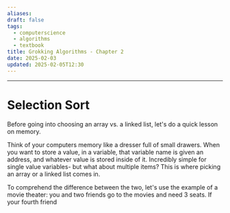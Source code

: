 ```yaml
---
aliases: 
draft: false
tags:
  - computerscience
  - algorithms
  - textbook
title: Grokking Algorithms - Chapter 2
date: 2025-02-03
updated: 2025-02-05T12:30
---
```


-------------------------------------------------------------------------------


# Selection Sort

Before going into choosing an array vs. a linked list, let's do a quick lesson on memory.

Think of your computers memory like a dresser full of small drawers. When you want to store a value, in a variable, that variable name is given an address, and whatever value is stored inside of it. Incredibly simple for single value variables- but what about multiple items? This is where picking an array or a linked list comes in.

To comprehend the difference between the two, let's use the example of a movie theater: you and two friends go to the movies and need 3 seats. If your fourth friend